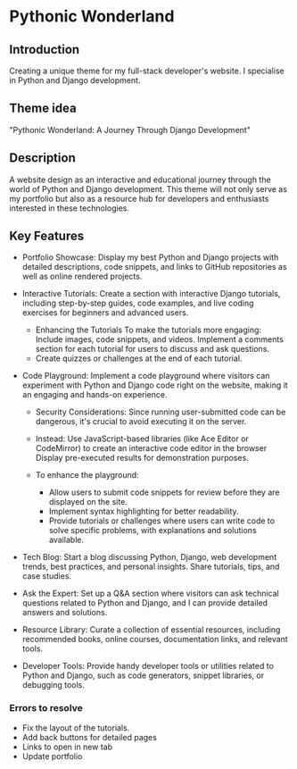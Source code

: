# Pythonic Wonderland

## Introduction

Creating a unique theme for my full-stack developer's website. I specialise in Python and Django development.

## Theme idea

"Pythonic Wonderland: A Journey Through Django Development"

## Description

A website design as an interactive and educational journey through the world of Python and Django development. This theme will not only serve as my portfolio but also as a resource hub for developers and enthusiasts interested in these technologies.

## Key Features

- Portfolio Showcase: Display my best Python and Django projects with detailed descriptions, code snippets, and links to GitHub repositories as well as online rendered projects.

- Interactive Tutorials: Create a section with interactive Django tutorials, including step-by-step guides, code examples, and live coding exercises for beginners and advanced users.

  - Enhancing the Tutorials
To make the tutorials more engaging:
Include images, code snippets, and videos.
Implement a comments section for each tutorial for users to discuss and ask questions.
  - Create quizzes or challenges at the end of each tutorial.

- Code Playground: Implement a code playground where visitors can experiment with Python and Django code right on the website, making it an engaging and hands-on experience.
  - Security Considerations:
Since running user-submitted code can be dangerous, it's crucial to avoid executing it on the server.
  - Instead:
  Use JavaScript-based libraries (like Ace Editor or CodeMirror) to create an interactive code editor in the browser Display pre-executed results for demonstration purposes.

  - To enhance the playground:
    - Allow users to submit code snippets for review before they are displayed on the site.
    - Implement syntax highlighting for better readability.
    - Provide tutorials or challenges where users can write code to solve specific problems, with explanations and solutions available.

- Tech Blog: Start a blog discussing Python, Django, web development trends, best practices, and personal insights. Share tutorials, tips, and case studies.

- Ask the Expert: Set up a Q&A section where visitors can ask technical questions related to Python and Django, and I can provide detailed answers and solutions.

- Resource Library: Curate a collection of essential resources, including recommended books, online courses, documentation links, and relevant tools.

- Developer Tools: Provide handy developer tools or utilities related to Python and Django, such as code generators, snippet libraries, or debugging tools.

### Errors to resolve

- Fix the layout of the tutorials.
- Add back buttons for detailed pages
- Links to open in new tab
- Update portfolio
